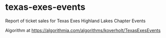 # texas-exes-events

Report of ticket sales for Texas Exes Highland Lakes Chapter Events

Algorithm at https://algorithmia.com/algorithms/koverholt/TexasExesEvents
